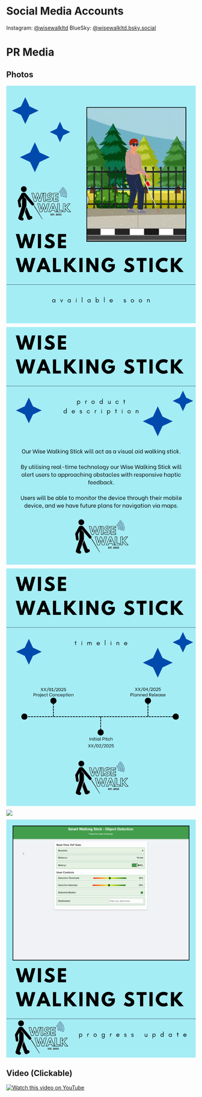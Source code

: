 # Social Media Accounts
Instagram: [@wisewalkltd](https://www.instagram.com/wisewalkltd/?igsh=NWcyZjd4endsZ3E3#)
BlueSky: [@wisewalkltd.bsky.social](https://bsky.app/profile/did:plc:tpbgblyr65ur2melblc5aokd)

# PR Media


## Photos
<div style="display: flex; flex-wrap: wrap; gap: 10px;">
  <img src="1.png" width="300" style="flex: 1 1 45%;" />
  <img src="2.png" width="300" style="flex: 1 1 45%;" />
  <img src="3.png" width="300" style="flex: 1 1 45%;" />
  <img src="STICK_3.png" width="300" style="flex: 1 1 45%;" />
  <img src="The_Product.png" width="300" style="flex: 1 1 45%;" />
</div>

## Video (Clickable)

<a href="https://youtube.com/shorts/KGUc61me2IE" target="_blank">
  <img src="https://img.youtube.com/vi/KGUc61me2IE/0.jpg" width="480" alt="Watch this video on YouTube" />
</a>